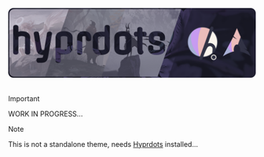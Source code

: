 <div align = center><img src="https://raw.githubusercontent.com/prasanthrangan/hyprdots/main/Source/assets/hyprdots_banner.png"><br><br></div>


> [!IMPORTANT]
> WORK IN PROGRESS...



> [!NOTE]
> This is not a standalone theme, needs [Hyprdots](https://github.com/prasanthrangan/hyprdots) installed...